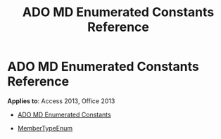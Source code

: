 ﻿---
title: ADO MD Enumerated Constants Reference
TOCTitle: ADO MD Enumerated Constants
ms:assetid: aca3f484-e3f2-4c7a-a286-d6c25adc3128
ms:mtpsurl: https://msdn.microsoft.com/library/JJ249805(v=office.15)
ms:contentKeyID: 48547017
ms.date: 09/18/2015
mtps_version: v=office.15
---

# ADO MD Enumerated Constants Reference


**Applies to**: Access 2013, Office 2013


  - [ADO MD Enumerated Constants](ado-md-enumerated-constants.md)

  - [MemberTypeEnum](membertypeenum.md)

